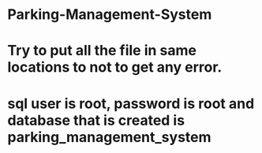 # Parking-Management-System
# Try to put all the file in same locations to not to get any error.
# sql user is root, password is root and database that is created is parking_management_system
